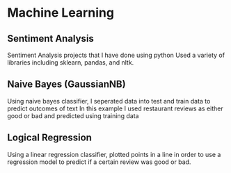 # Machine Learning

## Sentiment Analysis

Sentiment Analysis projects that I have done using python
Used a variety of libraries including sklearn, pandas, and nltk.

## Naive Bayes (GaussianNB)

Using naive bayes classifier, I seperated data into test and train data to predict outcomes of text
In this example I used restaurant reviews as either good or bad and predicted using training data

## Logical Regression 

Using a linear regression classifier, plotted points in a line in order to use a regression model to 
predict if a certain review was good or bad.
